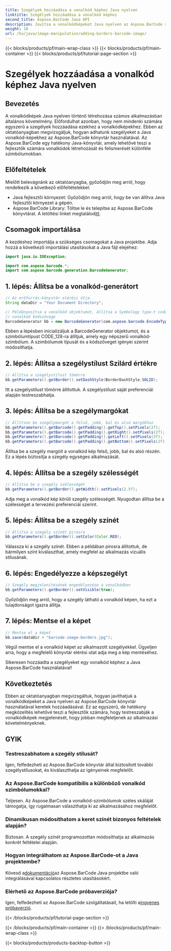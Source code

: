 ```yaml
---
title: Szegélyek hozzáadása a vonalkód képhez Java nyelven
linktitle: Szegélyek hozzáadása a vonalkód képhez
second_title: Aspose.BarCode Java API
description: Javítsa a vonalkódképeket Java nyelven az Aspose.BarCode segítségével testreszabható szegélyek hozzáadásával. Kövesse ezt a lépésről lépésre szóló útmutatót a tetszetős vonalkód-megoldás eléréséhez.
weight: 10
url: /hu/java/image-manipulation/adding-borders-barcode-image/
---
```


{{< blocks/products/pf/main-wrap-class >}}
{{< blocks/products/pf/main-container >}}
{{< blocks/products/pf/tutorial-page-section >}}

# Szegélyek hozzáadása a vonalkód képhez Java nyelven


## Bevezetés

A vonalkódképek Java nyelven történő létrehozása számos alkalmazásban általános követelmény. Előfordulhat azonban, hogy nem mindenki számára egyszerű a szegélyek hozzáadása ezekhez a vonalkódképekhez. Ebben az oktatóanyagban megvizsgáljuk, hogyan adhatunk szegélyeket a Java vonalkód-képekhez az Aspose.BarCode könyvtár használatával. Az Aspose.BarCode egy hatékony Java-könyvtár, amely lehetővé teszi a fejlesztők számára vonalkódok létrehozását és felismerését különféle szimbólumokban.

## Előfeltételek

Mielőtt belevágnánk az oktatóanyagba, győződjön meg arról, hogy rendelkezik a következő előfeltételekkel:

- Java fejlesztői környezet: Győződjön meg arról, hogy be van állítva Java fejlesztői környezet a gépén.
- Aspose.BarCode Library: Töltse le és telepítse az Aspose.BarCode könyvtárat. A letöltési linket megtalálod[itt](https://releases.aspose.com/barcode/java/).

## Csomagok importálása

A kezdéshez importálja a szükséges csomagokat a Java projektbe. Adja hozzá a következő importálási utasításokat a Java fájl elejéhez:

```java
import java.io.IOException;

import com.aspose.barcode.*;
import com.aspose.barcode.generation.BarcodeGenerator;
```

## 1. lépés: Állítsa be a vonalkód-generátort

```java
// Az erőforrás-könyvtár elérési útja.
String dataDir = "Your Document Directory";

// Példányosítsa a vonalkód objektumot, állítsa a Symbology type-t code128-ra, és állítsa be a
// vonalkód kódszövege
BarcodeGenerator bb = new BarcodeGenerator(com.aspose.barcode.EncodeTypes.CODE_128, "1234567");
```

Ebben a lépésben inicializáljuk a BarcodeGenerator objektumot, és a szimbólumtípust CODE_128-ra állítjuk, amely egy népszerű vonalkód-szimbólum. A szimbólumok típusát és a kódszöveget igényei szerint módosíthatja.

## 2. lépés: Állítsa a szegélystílust Szilárd értékre

```java
// Állítsa a szegélystílust tömörre
bb.getParameters().getBorder().setDashStyle(BorderDashStyle.SOLID);
```

Itt a szegélystílust tömörre állítottuk. A szegélystílust saját preferenciái alapján testreszabhatja.

## 3. lépés: Állítsa be a szegélymargókat

```java
// Állítson be szegélymargót a felső, jobb, bal és alsó margókhoz
bb.getParameters().getBarcode().getPadding().getTop().setPixels(2f);
bb.getParameters().getBarcode().getPadding().getRight().setPixels(2f);
bb.getParameters().getBarcode().getPadding().getLeft().setPixels(2f);
bb.getParameters().getBarcode().getPadding().getBottom().setPixels(2f);
```

Állítsa be a szegély margóit a vonalkód kép felső, jobb, bal és alsó részén. Ez a lépés biztosítja a szegély egységes alkalmazását.

## 4. lépés: Állítsa be a szegély szélességét

```java
// Állítsa be a szegély szélességét
bb.getParameters().getBorder().getWidth().setPixels(2.5f);
```

Adja meg a vonalkód kép körüli szegély szélességét. Nyugodtan állítsa be a szélességet a tervezési preferenciái szerint.

## 5. lépés: Állítsa be a szegély színét

```java
// Állítsa a szegély színét pirosra
bb.getParameters().getBorder().setColor(Color.RED);
```

Válassza ki a szegély színét. Ebben a példában pirosra állítottuk, de bármilyen színt kiválaszthat, amely megfelel az alkalmazás vizuális stílusának.

## 6. lépés: Engedélyezze a képszegélyt

```java
// Szegély megjelenítésének engedélyezése a vonalkódban
bb.getParameters().getBorder().setVisible(true);
```

Győződjön meg arról, hogy a szegély látható a vonalkód képen, ha ezt a tulajdonságot igazra állítja.

## 7. lépés: Mentse el a képet

```java
// Mentse el a képet
bb.save(dataDir + "barcode-image-borders.jpg");
```

Végül mentse el a vonalkód képet az alkalmazott szegélyekkel. Ügyeljen arra, hogy a megfelelő könyvtár elérési utat adja meg a kép mentéséhez.

Sikeresen hozzáadta a szegélyeket egy vonalkód képhez a Java Aspose.BarCode használatával!

## Következtetés

Ebben az oktatóanyagban megvizsgáltuk, hogyan javíthatjuk a vonalkódképeket a Java nyelven az Aspose.BarCode könyvtár használatával keretek hozzáadásával. Ez az egyszerű, de hatékony megközelítés lehetővé teszi a fejlesztők számára, hogy testreszabják a vonalkódképek megjelenését, hogy jobban megfeleljenek az alkalmazási követelményeknek.

## GYIK

### Testreszabhatom a szegély stílusát?
Igen, felfedezheti az Aspose.BarCode könyvtár által biztosított további szegélystílusokat, és kiválaszthatja az igényeinek megfelelőt.

### Az Aspose.BarCode kompatibilis a különböző vonalkód szimbólumokkal?
Teljesen. Az Aspose.BarCode a vonalkód-szimbólumok széles skáláját támogatja, így rugalmasan választhatja ki az alkalmazásához megfelelőt.

### Dinamikusan módosíthatom a keret színét bizonyos feltételek alapján?
Biztosan. A szegély színét programozottan módosíthatja az alkalmazás konkrét feltételei alapján.

### Hogyan integrálhatom az Aspose.BarCode-ot a Java projektembe?
 Kövesd a[dokumentáció](https://reference.aspose.com/barcode/java/)az Aspose.BarCode Java projektbe való integrálásával kapcsolatos részletes utasításokért.

### Elérhető az Aspose.BarCode próbaverziója?
 Igen, felfedezheti az Aspose.BarCode szolgáltatásait, ha letölti a[ingyenes próbaverzió](https://releases.aspose.com/).

{{< /blocks/products/pf/tutorial-page-section >}}

{{< /blocks/products/pf/main-container >}}
{{< /blocks/products/pf/main-wrap-class >}}

{{< blocks/products/products-backtop-button >}}
